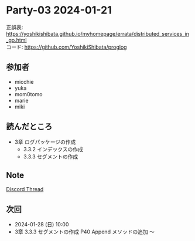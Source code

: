 # Party-03 2024-01-21
正誤表: https://yoshikishibata.github.io/myhomepage/errata/distributed_services_in_go.html  
コード: https://github.com/YoshikiShibata/proglog

## 参加者
- micchie
- yuka
- mom0tomo
- marie
- miki

## 読んだところ
- 3章 ログパッケージの作成
  - 3.3.2 インデックスの作成
  - 3.3.3 セグメントの作成

## Note
[Discord Thread](https://discord.com/channels/689414179752247409/725156029033218080/1198429740097351792)

## 次回
- 2024-01-28 (日) 10:00
- 3章 3.3.3 セグメントの作成 P40 Append メソッドの追加 〜
